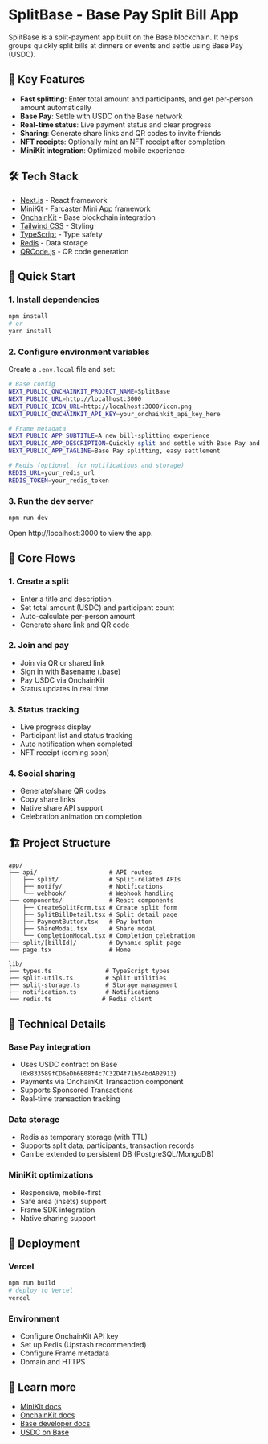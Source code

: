 # SplitBase - Base Pay Split Bill App

SplitBase is a split-payment app built on the Base blockchain. It helps groups quickly split bills at dinners or events and settle using Base Pay (USDC).

## 🎯 Key Features

- **Fast splitting**: Enter total amount and participants, and get per-person amount automatically
- **Base Pay**: Settle with USDC on the Base network
- **Real-time status**: Live payment status and clear progress
- **Sharing**: Generate share links and QR codes to invite friends
- **NFT receipts**: Optionally mint an NFT receipt after completion
- **MiniKit integration**: Optimized mobile experience

## 🛠 Tech Stack

- [Next.js](https://nextjs.org) - React framework
- [MiniKit](https://docs.base.org/builderkits/minikit/overview) - Farcaster Mini App framework
- [OnchainKit](https://www.base.org/builders/onchainkit) - Base blockchain integration
- [Tailwind CSS](https://tailwindcss.com) - Styling
- [TypeScript](https://www.typescriptlang.org) - Type safety
- [Redis](https://redis.io) - Data storage
- [QRCode.js](https://github.com/soldair/node-qrcode) - QR code generation

## 🚀 Quick Start

### 1. Install dependencies

```bash
npm install
# or
yarn install
```

### 2. Configure environment variables

Create a `.env.local` file and set:

```bash
# Base config
NEXT_PUBLIC_ONCHAINKIT_PROJECT_NAME=SplitBase
NEXT_PUBLIC_URL=http://localhost:3000
NEXT_PUBLIC_ICON_URL=http://localhost:3000/icon.png
NEXT_PUBLIC_ONCHAINKIT_API_KEY=your_onchainkit_api_key_here

# Frame metadata
NEXT_PUBLIC_APP_SUBTITLE=A new bill-splitting experience
NEXT_PUBLIC_APP_DESCRIPTION=Quickly split and settle with Base Pay and USDC
NEXT_PUBLIC_APP_TAGLINE=Base Pay splitting, easy settlement

# Redis (optional, for notifications and storage)
REDIS_URL=your_redis_url
REDIS_TOKEN=your_redis_token
```

### 3. Run the dev server

```bash
npm run dev
```

Open http://localhost:3000 to view the app.

## 📱 Core Flows

### 1. Create a split

- Enter a title and description
- Set total amount (USDC) and participant count
- Auto-calculate per-person amount
- Generate share link and QR code

### 2. Join and pay

- Join via QR or shared link
- Sign in with Basename (.base)
- Pay USDC via OnchainKit
- Status updates in real time

### 3. Status tracking

- Live progress display
- Participant list and status tracking
- Auto notification when completed
- NFT receipt (coming soon)

### 4. Social sharing

- Generate/share QR codes
- Copy share links
- Native share API support
- Celebration animation on completion

## 🏗 Project Structure

```
app/
├── api/                    # API routes
│   ├── split/              # Split-related APIs
│   ├── notify/             # Notifications
│   └── webhook/            # Webhook handling
├── components/             # React components
│   ├── CreateSplitForm.tsx # Create split form
│   ├── SplitBillDetail.tsx # Split detail page
│   ├── PaymentButton.tsx   # Pay button
│   ├── ShareModal.tsx      # Share modal
│   └── CompletionModal.tsx # Completion celebration
├── split/[billId]/         # Dynamic split page
└── page.tsx                # Home

lib/
├── types.ts               # TypeScript types
├── split-utils.ts         # Split utilities
├── split-storage.ts       # Storage management
├── notification.ts        # Notifications
└── redis.ts              # Redis client
```

## 🔧 Technical Details

### Base Pay integration

- Uses USDC contract on Base (`0x833589fCD6eDb6E08f4c7C32D4f71b54bdA02913`)
- Payments via OnchainKit Transaction component
- Supports Sponsored Transactions
- Real-time transaction tracking

### Data storage

- Redis as temporary storage (with TTL)
- Supports split data, participants, transaction records
- Can be extended to persistent DB (PostgreSQL/MongoDB)

### MiniKit optimizations

- Responsive, mobile-first
- Safe area (insets) support
- Frame SDK integration
- Native sharing support

## 🚀 Deployment

### Vercel

```bash
npm run build
# deploy to Vercel
vercel
```

### Environment

- Configure OnchainKit API key
- Set up Redis (Upstash recommended)
- Configure Frame metadata
- Domain and HTTPS

## 📖 Learn more

- [MiniKit docs](https://docs.base.org/builderkits/minikit/overview)
- [OnchainKit docs](https://docs.base.org/builderkits/onchainkit/getting-started)
- [Base developer docs](https://docs.base.org)
- [USDC on Base](https://www.centre.io/usdc-multichain/base)
